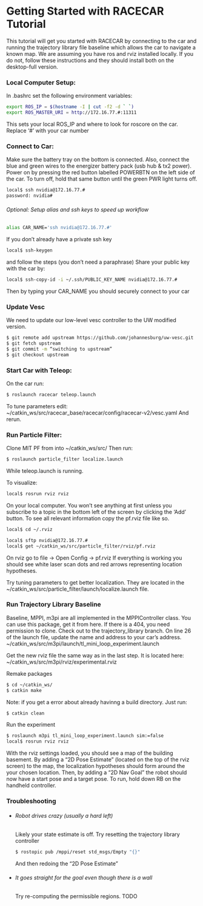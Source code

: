 # Getting Started with RACECAR Tutorial
This tutorial will get you started with RACECAR by connecting to the car and running the trajectory library file baseline which allows the car to navigate a known map. We are assuming you have ros and rviz installed locally. If you do not, follow these instructions and they should install both on the desktop-full version.

### Local Computer Setup:
  In .bashrc set the following environment variables:
```sh
export ROS_IP = $(hostname -I | cut -f2 -d ` `)
export ROS_MASTER_URI = http://172.16.77.#:11311
```
This sets your local ROS_IP and where to look for roscore on the car. Replace ‘#’ with your car number

### Connect to Car:
Make sure the battery tray on the bottom is connected. Also, connect the blue and green wires to the energizer battery pack (usb hub & tx2 power). Power on by pressing the red button labelled POWERBTN on the left side of the car. To turn off, hold that same button until the green PWR light turns off.
```sh
local$ ssh nvidia@172.16.77.#
password: nvidia#
```
###### Optional: Setup alias and ssh keys to speed up workflow
```sh
alias CAR_NAME='ssh nvidia@172.16.77.#'
```
If you don’t already have a private ssh key
```sh
local$ ssh-keygen
```
and follow the steps (you don’t need a paraphrase)
Share your public key with the car by:
```sh
local$ ssh-copy-id -i ~/.ssh/PUBLIC_KEY_NAME nvidia@172.16.77.#
```
Then by typing your CAR_NAME you should securely connect to your car

### Update Vesc
We need to update our low-level vesc controller to the UW modified version.
```sh
$ git remote add upstream https://github.com/johannesburg/uw-vesc.git
$ git fetch upstream
$ git commit -m “switching to upstream”
$ git checkout upstream
```

### Start Car with Teleop:
On the car run:
```sh
$ roslaunch racecar teleop.launch
```
To tune parameters edit:
~/catkin_ws/src/racecar_base/racecar/config/racecar-v2/vesc.yaml
And rerun.

### Run Particle Filter:
Clone MIT PF from into ~/catkin_ws/src/
Then run:
```sh
$ roslaunch particle_filter localize.launch
```
While teleop.launch is running.

To visualize:
```sh
local$ rosrun rviz rviz
```
On your local computer. You won’t see anything at first unless you subscribe to a topic in the bottom left of the screen by clicking the ‘Add’ button. To see all relevant information copy the pf.rviz file like so.
```sh
local$ cd ~/.rviz
```
```sh
local$ sftp nvidia@172.16.77.#
local$ get ~/catkin_ws/src/particle_filter/rviz/pf.rviz
```
On rviz go to file → Open Config → pf.rviz
If everything is working you should see white laser scan dots and red arrows representing location hypotheses.

Try tuning parameters to get better localization. They are located in the ~/catkin_ws/src/particle_filter/launch/localize.launch file.

### Run Trajectory Library Baseline
Baseline, MPPI, m3pi are all implemented in the MPPIController class.
You can use this package, get it from here. If there is a 404, you need permission to clone. Check out to the trajectory_library branch. On line 26 of the launch file, update the name and address to your car’s address.
~/catkin_ws/src/m3pi/launch/tl_mini_loop_experiment.launch

Get the new rviz file the same way as in the last step. It is located here:
~/catkin_ws/src/m3pi/rviz/experimental.rviz

Remake packages
```sh
$ cd ~/catkin_ws/
$ catkin make
```

Note: if you get a error about already havinng a build directory. Just run:
```sh
$ catkin clean
```
Run the experiment
```sh
$ roslaunch m3pi tl_mini_loop_experiment.launch sim:=false
local$ rosrun rviz rviz
```
With the rviz settings loaded, you should see a map of the building basement. By adding a “2D Pose Estimate” (located on the top of the rviz screen) to the map, the localization hypotheses should form around the your chosen location. Then, by adding a “2D Nav Goal” the robot should now have a start pose and a target pose. To run, hold down RB on the handheld controller.

### Troubleshooting
- ###### Robot drives crazy (usually a hard left)
    Likely your state estimate is off. Try resetting the trajectory library controller
    ```sh
	$ rostopic pub /mppi/reset std_msgs/Empty "{}"
	```
	And then redoing the “2D Pose Estimate”

- ###### It goes straight for the goal even though there is a wall
    Try re-computing the permissible regions. TODO


